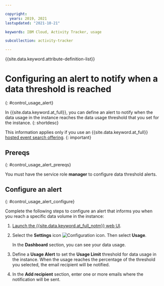 ```yaml
---

copyright:
  years: 2019, 2021
lastupdated: "2021-10-21"

keywords: IBM Cloud, Activity Tracker, usage

subcollection: activity-tracker

---
```


{{site.data.keyword.attribute-definition-list}}


# Configuring an alert to notify when a data threshold is reached
{: #control_usage_alert}


In {{site.data.keyword.at_full}}, you can define an alert to notify when the data usage in the instance reaches the data usage threshold that you set for the instance.
{: shortdesc}

This information applies only if you use an {{site.data.keyword.at_full}} [hosted event search offering](/docs/activity-tracker?topic=activity-tracker-service_plan).
{: important}



## Prereqs
{: #control_usage_alert_prereqs}

You must have the service role **manager** to configure data threshold alerts.


## Configure an alert
{: #control_usage_alert_configure}

Complete the following steps to configure an alert that informs you when you reach a specific data volume in the instance:

1. [Launch the {{site.data.keyword.at_full_notm}} web UI](/docs/services/activity-tracker?topic=activity-tracker-launch).

2. Select the **Settings** icon ![Configuration icon](images/admin.png "Admin icon"). Then select **Usage**.

    In the **Dashboard** section, you can see your data usage.

3. Define a **Usage Alert** to set the **Usage Limit** threshold for data usage in the instance. When the usage reaches the percentage of the threshold you selected, the email recipient will be notified. 

4. In the **Add recipient** section, enter one or more emails where the notification will be sent.



